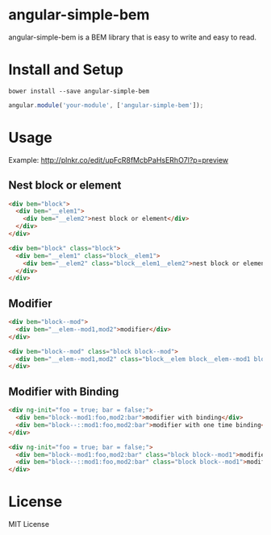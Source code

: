 # angular-simple-bem

angular-simple-bem is a BEM library that is easy to write and easy to read.

# Install and Setup

```
bower install --save angular-simple-bem
```

```js
angular.module('your-module', ['angular-simple-bem']);
```

# Usage

Example: http://plnkr.co/edit/upFcR8fMcbPaHsERhO7l?p=preview

## Nest block or element

```html
<div bem="block">
  <div bem="__elem1">
    <div bem="__elem2">nest block or element</div>
  </div>
</div>
```

```html
<div bem="block" class="block">
  <div bem="__elem1" class="block__elem1">
    <div bem="__elem2" class="block__elem1__elem2">nest block or element</div>
  </div>
</div>
```

## Modifier

```html
<div bem="block--mod">
  <div bem="__elem--mod1,mod2">modifier</div>
</div>
```

```html
<div bem="block--mod" class="block block--mod">
  <div bem="__elem--mod1,mod2" class="block__elem block__elem--mod1 block__elem--mod2">modifier</div>
</div>
```

## Modifier with Binding

```html
<div ng-init="foo = true; bar = false;">
  <div bem="block--mod1:foo,mod2:bar">modifier with binding</div>
  <div bem="block--::mod1:foo,mod2:bar">modifier with one time binding</div>
</div>
```

```html
<div ng-init="foo = true; bar = false;">
  <div bem="block--mod1:foo,mod2:bar" class="block block--mod1">modifier with binding</div>
  <div bem="block--::mod1:foo,mod2:bar" class="block block--mod1">modifier with one time binding</div>
</div>
```

# License

MIT License
